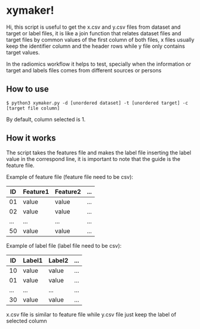 # xymaker!

Hi, this script is useful to get the x.csv and y.csv files from dataset and target or label files, it is like a join function that relates dataset files and target files by common values of the first column of both files, x files usually keep the identifier column and the header rows while y file only contains target values.

In the radiomics workflow it helps to test, specially when the information or target and labels files comes from different sources or persons


## How to use

```console
$ python3 xymaker.py -d [unordered dataset] -t [unordered target] -c [target file column]

```

By default, column selected is 1.

## How it works

The script takes the features file and makes the label file inserting the label value in the correspond line, it is important to note that the guide is the feature file. 

Example of feature file (feature file need to be csv):

|ID |Feature1|Feature2 |...|
|-- |---------|---------|---|
|01 |value		|value		|...|
|02 |value		|value		|...|
|...|...			|...			|...|
|50 |value 	  |value		|...|

Example of label file (label file need to be csv):

|ID |Label1		|Label2 	|...|
|-- |---------|---------|---|
|10 |value		|value		|...|
|01 |value		|value		|...|
|...|...			|...			|...|
|30 |value 	  |value		|...|

x.csv file is similar to feature file while y.csv file just keep the label of selected column